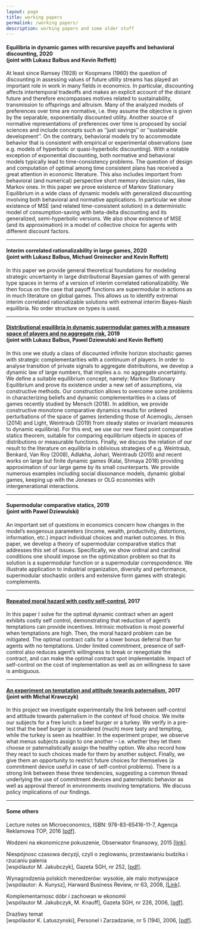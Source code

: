 ```yaml
---
layout: page
title: working papers
permalink: /working papers/
description: working papers and some older stuff
---
```


<h4 id="equilibria-in-dynamic-behavioral-games-with-generalized-discounting-2020--joint-with-lukasz-balbus-and-kevin-reffett">Equilibria in dynamic games with recursive payoffs and behavioral discounting, 2020 <br /> (joint with Lukasz Balbus and Kevin Reffett)</h4>

<p>At least since Ramsey (1928) or Koopmans (1960) the question of discounting in assessing values of future utility streams has played an important role in work in many fields in economics. In particular, discounting affects intertemporal tradeoffs and makes an explicit account of the distant future and therefore encompasses motives related to sustainability, transmission to offsprings and altruism. Many of the analyzed models of preferences over time are normative, i.e. they assume the objective is given by the separable, exponentially discounted utility. Another source of normative representations of preferences over time is proposed by social sciences and include concepts such as ‘‘just savings’’ or ‘‘sustainable development’’. On the contrary, behavioral models try to accommodate behavior that is consistent with empirical or experimental observations (see e.g. models of hyperbolic or quasi-hyperbolic discounting). With a notable exception of exponential discounting, both normative and behavioral models typically lead to time-consistency problems. The question of design and computation of optimal among time consistent plans has received a great attention in economic literature. This also includes important from behavioral (and numerical) perspective short memory decision rules, like Markov ones. In this paper we prove existence of Markov Stationary Equilibrium in a wide class of dynamic models with generalized discounting involving both behavioral and normative applications. In particular we show existence of MSE (and related time-consistent solution) in a deterministic model of consumption-saving with beta-delta discounting and its generalized, semi-hyperbolic versions. We also show existence of MSE (and its approximation) in a model of collective choice for agents with different discount factors.</p>
<hr />

<h4 id="interim-correlated-rationalizability-in-large-games-2020--joint-with-lukasz-balbus-michael-greinecker-and-kevin-reffett">Interim correlated rationalizability in large games, 2020 <br /> (joint with Lukasz Balbus, Michael Greinecker and Kevin Reffett)</h4>

<p>In this paper we provide general theoretical foundations for modeling strategic uncertainty in large distributional Bayesian games of with general type spaces in terms of a version of interim correlated rationalizability. We then focus on the case that payoff functions are supermodular in actions as in much literature on global games. This allows us to identify extremal interim correlated rationalizable solutions with extremal interim Bayes-Nash equilibria. No order structure on types is used.</p>

<hr />

<h4 id="distributional-equilibria-in-dynamic-supermodular-games-with-a-measure-space-of-players-and-no-aggregate-risk-2019--joint-with-lukasz-balbus-pawel-dziewulski-and-kevin-reffett"><a href="/assets/pdf/LargeSSG2020.pdf">Distributional equilibria in dynamic supermodular games with a measure space of players and no aggregate risk</a>, 2019 <br /> (joint with Lukasz Balbus, Pawel Dziewulski and Kevin Reffett)</h4>

<p>In this one we study a class of discounted infinite horizon stochastic games with
strategic complementarities with a continuum of players. In order to analyse
transition of private signals to aggregate distributions, we develop a dynamic law
of large numbers, that implies a.o. no aggregate uncertainty. We define a
suitable equilibrium concept, namely: Markov Stationary Equilibrium and
prove its existence under a new set of assumptions, via constructive
methods. Our construction allows to overcome some problems in characterizing
beliefs and dynamic complementarities in a class of games recently studied
by Mensch (2018). In addition, we provide constructive monotone
comparative dynamics results for ordered perturbations of the space of games
(extending those of Acemoglu, Jensen (2014) and Light, Weintraub (2019) from steady
states or invariant measures to dynamic equilibria). For this end, we use
our new fixed point comparative statics theorem, suitable for comparing
equilibrium objects in spaces of distributions or measurable functions.
Finally, we discuss the relation of our result to the literature on
equilibria in oblivious strategies of e.g. Weintraub, Benkard, Van Roy (2008), Adlakha, Johari, Weintraub (2015) and recent works on
large but finite dynamic games (Kalai, Shmaya 2018) providing
approximation of our large game by its small counterparts. We provide
numerous examples including social dissonance models, dynamic global games,
keeping up with the Joneses or OLG economies with intergenerational
interactions.</p>
<hr />

<h4 id="supermodular-comparative-statics-2019--joint-with-pawel-dziewulski">Supermodular comparative statics, 2019 <br /> (joint with Pawel Dziewulski)</h4>

<p>An important set of questions in economics concern how changes in the model’s exogenous parameters (income, wealth, productivity, distortions, information, etc.)
impact individual choices and market outcomes. In this paper, we develop a theory of supermodular comparative statics that addresses this set of issues. Specifically, we show ordinal and cardinal conditions one should impose on the optimization
problem so that its solution is a supermodular function or a supermodular correspondence. We illustrate application to industrial organization, diversity and performance, supermodular stochastic orders and extensive form games with strategic complements.</p>
<hr />

<h4 id="repeated-moral-hazard-with-costly-self-control-2017"><a href="/assets/pdf/DynamicGPPA.pdf">Repeated moral hazard with costly self-control</a>, 2017</h4>

<p>In this paper I solve for the optimal dynamic contract when an agent exhibits costly self control, demonstrating that reduction of agent’s temptations can provide incentives.
Intrinsic motivation is most powerful when temptations are high. Then, the moral hazard problem can be mitigated. The optimal contract calls for a lower bonus deferral than for agents with no temptations. Under limited commitment, presence of self-control also reduces agent’s willingness to break or renegotiate the contract, and can make the optimal contract spot implementable. Impact of self-control on the cost of implementation as well as on willingness to save is ambiguous.</p>

<hr />

<h4 id="an-experiment-on-temptation-and-attitude-towards-paternalism-2017--joint-with-michal-krawczyk"><a href="/assets/pdf/Submitted.pdf">An experiment on temptation and attitude towards paternalism</a>, 2017 <br /> (joint with Michal Krawczyk)</h4>

<p>In this project we investigate experimentally the link between self-control and attitude towards paternalism in the context of food choice. We invite our subjects for a free lunch: a beef burger or a turkey. We verify in a pre-test that the beef burger is considered (much) more tasty and tempting, while the turkey is seen as healthier. In the experiment proper, we observe what menus subjects assign to one another – i.e. whether they let them choose or paternalistically assign the healthy option. We also record how they react to such choices made for them by another subject. Finally, we give them an opportunity to restrict future choices for themselves (a commitment device useful in case of self-control problems). There is a strong link between these three tendencies, suggesting a common thread underlying the use of commitment devices and paternalistic behavior as well as approval thereof in environments involving temptations. We discuss policy implications of our findings.</p>

<hr />

<h4 id="some-others">Some others</h4>

<p>Lecture notes on Microeconomics, ISBN: 978-83-65416-11-7, Agencja Reklamowa TOP, 2016 <a href="/assets/pdf/LectureNotes.pdf"> [pdf]</a>.<br /></p>

<p>Wodzeni na ekonomiczne pokuszenie, Obserwator finansowy, 2015 <a href="http://www.obserwatorfinansowy.pl/tematyka/makroekonomia/wodzeni-na-ekonomiczne-pokuszenie/ "> [link]</a>.<br /></p>

<p>Niespójnosc czasowa decyzji, czyli o zeglowaniu, przestawianiu budzika i rzucaniu palenia<br />
[wspólautor M. Jakubczyk], Gazeta SGH, nr 252, <a href="/assets/pdf/SGH-2009-09.pdf"> [pdf]</a>.<br /></p>

<p>Wynagrodzenia polskich menedzerów: wysokie, ale malo motywujace<br />
[wspólautor: A. Kunysz], Harward Business Review, nr 63, 2008, <a href="https://www.hbrp.pl/a/wynagrodzenia-polskich-menedzerow-wysokie-ale-malo-motywujace/l7so7DYa">[Link]</a>.<br /></p>

<p>Komplementarnosc dóbr i zachowan w ekonomii<br /> 
[wspólautor M. Jakubczyk, M. Knauff], Gazeta SGH, nr 226, 2006, <a href="/assets/pdf/AmirGazetaSGH.pdf">[pdf]</a>.<br /></p>

<p>Drazliwy temat<br />
[wspólautor K. Latuszynski], Personel i Zarzadzanie, nr 5 (194), 2006,  <a href="/assets/pdf/	pizII.pdf">[pdf]</a>.</p>
